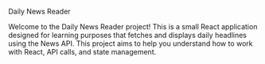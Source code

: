 Daily News Reader

Welcome to the Daily News Reader project! This is a small React application designed for learning purposes that fetches and displays daily headlines using the News API. This project aims to help you understand how to work with React, API calls, and state management.
